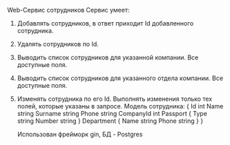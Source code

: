 Web-Сервис сотрудников
Сервис умеет:
1. Добавлять сотрудников, в ответ  приходит Id добавленного
сотрудника. 
2. Удалять сотрудников по Id.
3. Выводить список сотрудников для указанной компании. Все доступные поля.
4. Выводить список сотрудников для указанного отдела компании. Все доступные
поля.
5. Изменять сотрудника по его Id. Выполнять изменения только тех
полей, которые указаны в запросе.
Модель сотрудника:
{
    Id int
    Name string
    Surname string
    Phone string
    CompanyId int
    Passport {
    Type string
    Number string
}
    Department {
      Name string
      Phone string
    }
}
   
    Использован фрейморк gin, БД - Postgres
